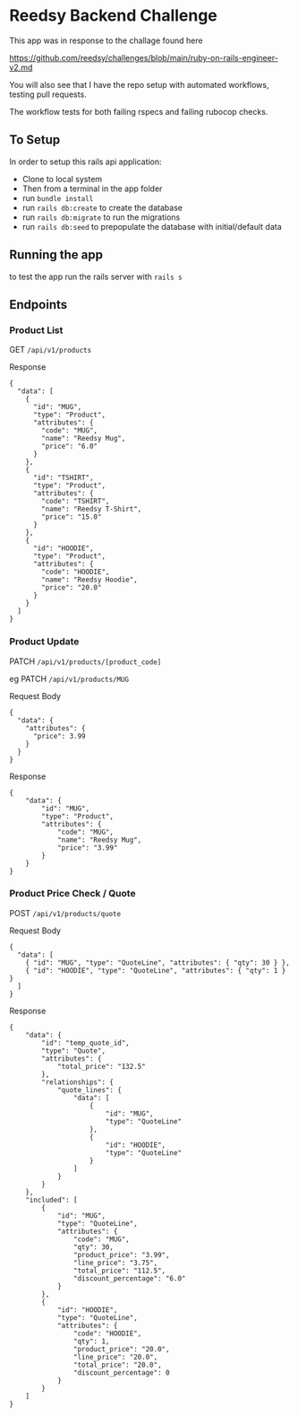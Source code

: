 # Reedsy Backend Challenge

This app was in response to the challage found here

https://github.com/reedsy/challenges/blob/main/ruby-on-rails-engineer-v2.md

You will also see that I have the repo setup with automated workflows, testing pull requests.

The workflow tests for both failing rspecs and failing rubocop checks.

## To Setup
In order to setup this rails api application:

 - Clone to local system
 - Then from a terminal in the app folder
 - run `bundle install`
 - run `rails db:create` to create the database
 - run `rails db:migrate` to run the migrations
 - run `rails db:seed` to prepopulate the database with initial/default data


## Running the app
to test the app run the rails server with
`rails s`


## Endpoints

### Product List
GET `/api/v1/products`

Response
```
{
  "data": [
    {
      "id": "MUG",
      "type": "Product",
      "attributes": {
        "code": "MUG",
        "name": "Reedsy Mug",
        "price": "6.0"
      }
    },
    {
      "id": "TSHIRT",
      "type": "Product",
      "attributes": {
        "code": "TSHIRT",
        "name": "Reedsy T-Shirt",
        "price": "15.0"
      }
    },
    {
      "id": "HOODIE",
      "type": "Product",
      "attributes": {
        "code": "HOODIE",
        "name": "Reedsy Hoodie",
        "price": "20.0"
      }
    }
  ]
}
```

### Product Update
PATCH `/api/v1/products/[product_code]`

eg
PATCH `/api/v1/products/MUG`

Request Body
```
{
  "data": {
    "attributes": {
      "price": 3.99
    }
  }
}
```

Response
```
{
    "data": {
        "id": "MUG",
        "type": "Product",
        "attributes": {
            "code": "MUG",
            "name": "Reedsy Mug",
            "price": "3.99"
        }
    }
}
```


### Product Price Check / Quote
POST `/api/v1/products/quote`

Request Body
```
{
  "data": [
    { "id": "MUG", "type": "QuoteLine", "attributes": { "qty": 30 } },
    { "id": "HOODIE", "type": "QuoteLine", "attributes": { "qty": 1 } }
  ]
}
```

Response
```
{
    "data": {
        "id": "temp_quote_id",
        "type": "Quote",
        "attributes": {
            "total_price": "132.5"
        },
        "relationships": {
            "quote_lines": {
                "data": [
                    {
                        "id": "MUG",
                        "type": "QuoteLine"
                    },
                    {
                        "id": "HOODIE",
                        "type": "QuoteLine"
                    }
                ]
            }
        }
    },
    "included": [
        {
            "id": "MUG",
            "type": "QuoteLine",
            "attributes": {
                "code": "MUG",
                "qty": 30,
                "product_price": "3.99",
                "line_price": "3.75",
                "total_price": "112.5",
                "discount_percentage": "6.0"
            }
        },
        {
            "id": "HOODIE",
            "type": "QuoteLine",
            "attributes": {
                "code": "HOODIE",
                "qty": 1,
                "product_price": "20.0",
                "line_price": "20.0",
                "total_price": "20.0",
                "discount_percentage": 0
            }
        }
    ]
}
```
